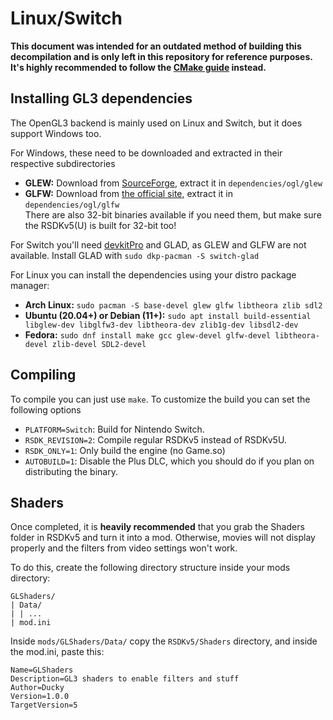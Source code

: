 # Linux/Switch

**This document was intended for an outdated method of building this decompilation and is only left in this repository for reference purposes. It's highly recommended to follow the [CMake guide](./../README.md#how-to-build) instead.**

## Installing GL3 dependencies 

The OpenGL3 backend is mainly used on Linux and Switch, but it does support Windows too.

For Windows, these need to be downloaded and extracted in their respective subdirectories 
- **GLEW:** Download from [SourceForge](http://glew.sourceforge.net/), extract it in `dependencies/ogl/glew`
- **GLFW:** Download from [the official site](https://www.glfw.org/download.html), extract it in `dependencies/ogl/glfw`  
  There are also 32-bit binaries available if you need them, but make sure the RSDKv5(U) is built for 32-bit too!

For Switch you'll need [devkitPro](https://devkitpro.org/) and GLAD, as GLEW and GLFW are not available. Install GLAD with `sudo dkp-pacman -S switch-glad`

For Linux you can install the dependencies using your distro package manager:
- **Arch Linux:** `sudo pacman -S base-devel glew glfw libtheora zlib sdl2`
- **Ubuntu (20.04+) or Debian (11+):** `sudo apt install build-essential libglew-dev libglfw3-dev libtheora-dev zlib1g-dev libsdl2-dev`
- **Fedora:** `sudo dnf install make gcc glew-devel glfw-devel libtheora-devel zlib-devel SDL2-devel`

## Compiling 

To compile you can just use `make`. To customize the build you can set the following options
- `PLATFORM=Switch`: Build for Nintendo Switch.
- `RSDK_REVISION=2`: Compile regular RSDKv5 instead of RSDKv5U.
- `RSDK_ONLY=1`: Only build the engine (no Game.so)
- `AUTOBUILD=1`: Disable the Plus DLC, which you should do if you plan on distributing the binary.

## Shaders 

Once completed, it is **heavily recommended** that you grab the Shaders folder in RSDKv5 and turn it into a mod. Otherwise, movies will not display properly and the filters from video settings won't work.

To do this, create the following directory structure inside your mods directory:
```
GLShaders/
| Data/
| | ...
| mod.ini
```

Inside `mods/GLShaders/Data/` copy the `RSDKv5/Shaders` directory, and inside the mod.ini, paste this:
```
Name=GLShaders
Description=GL3 shaders to enable filters and stuff
Author=Ducky
Version=1.0.0
TargetVersion=5
```